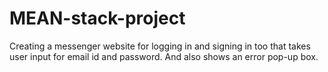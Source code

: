 # MEAN-stack-project
Creating a messenger website for logging in and signing in too that takes user input for email id and password. And also shows an error pop-up box.
